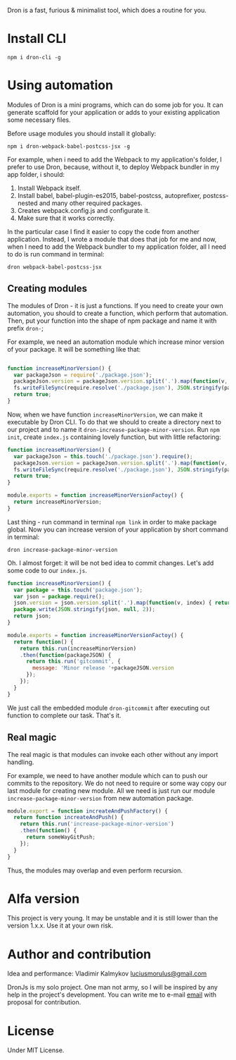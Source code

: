 Dron is a fast, furious & minimalist tool, which does a routine for you.

# Install CLI
```terminal
npm i dron-cli -g
```

# Using automation
Modules of Dron is a mini programs, which can do some job for you. It can generate scaffold for your application or adds to your existing application some necessary files.

Before usage modules you should install it globally:

```terminal
npm i dron-webpack-babel-postcss-jsx -g
```

For example, when i need to add the Webpack to my application's folder, I prefer to use Dron, because, without it, to deploy Webpack bundler in my app folder, i should:

1. Install Webpack itself.
2. Install babel, babel-plugin-es2015, babel-postcss, autoprefixer, postcss-nested and many other required packages.
2. Creates webpack.config.js and configurate it.
3. Make sure that it works correctly.

In the particular case I find it easier to copy the code from another application. Instead, I wrote a module that does that job for me and now, when I need to add the Webpack bundler to my application folder, all I need to do is run command in terminal:

```terminal
dron webpack-babel-postcss-jsx
```

## Creating modules

The modules of Dron - it is just a functions. If you need to create your own automation, you should to create a function, which perform that automation. Then, put your function into the shape of npm package and name it with prefix `dron-`;

For example, we need an automation module which increase minor version of your package. It will be something like that:
```js

function increaseMinorVersion() {
  var packageJson = require('./package.json');
  packageJson.version = packageJson.version.split('.').map(function(v, index) { return index===1 ? parseInt(v)+1 : v; }).join('.');
  fs.writeFileSync(require.resolve('./package.json'), JSON.stringify(packageJson, null, 2), 'utf-8');
  return true;
}
```

Now, when we have function `increaseMinorVersion`, we can make it executable by Dron CLI. To do that we should to create a directory next to our project and to name it `dron-increase-package-minor-version`. Run `npm init`, create `index.js` containing lovely function, but with little refactoring:

```js
function increaseMinorVersion() {
  var packageJson = this.touch('./package.json').require();
  packageJson.version = packageJson.version.split('.').map(function(v, index) { return index===1 ? parseInt(v)+1 : v; }).join('.');
  fs.writeFileSync(require.resolve('./package.json'), JSON.stringify(packageJson, null, 2), 'utf-8');
  return true;
}

module.exports = function increaseMinorVersionFactoy() {
  return increaseMinorVersion;
}
```
Last thing - run command in terminal `npm link` in order to make package global.
Now you can increase version of your application by short command in terminal:

```terminal
dron increase-package-minor-version
```

Oh. I almost forget: it will be not bed idea to commit changes. Let's add some code to our `index.js`.

```js
function increaseMinorVersion() {
  var package = this.touch('package.json');
  var json = package.require();
  json.version = json.version.split('.').map(function(v, index) { return index===1 ? parseInt(v)+1 : (index===2 ? 0 : v); }).join('.');
  package.write(JSON.stringify(json, null, 2));
  return json;
}

module.exports = function increaseMinorVersionFactoy() {
  return function() {
    return this.run(increaseMinorVersion)
    .then(function(packageJSON) {
      return this.run('gitcommit', {
        message: 'Minor release '+packageJSON.version
      });
    });
  }
}
```
We just call the embedded module `dron-gitcommit` after executing out function to complete our task. That's it.

## Real magic

The real magic is that modules can invoke each other without any import handling.

For example, we need to have another module which can to push our commits to the repository. We do not need to require or some way copy our last module for creating new module. All we need is just run our module `increase-package-minor-version` from new automation package.

```js
module.export = function increateAndPushFactory() {
  return function increateAndPush() {
    return this.run('increase-package-minor-version')
    .then(function() {
      return someWayGitPush;
    });
  }
}
```
Thus, the modules may overlap and even perform recursion.

# Alfa version
This project is very young. It may be unstable and it is still lower than the version 1.x.x. Use it at your own risk.

# Author and contribution
Idea and performance: Vladimir Kalmykov <luciusmorulus@gmail.com>

DronJs is my solo project. One man not army, so I will be inspired by any help in the project's development. You can write me to e-mail [email](luciusmorulus@gmail.com) with proposal for contribution.

# License
Under MIT License.
